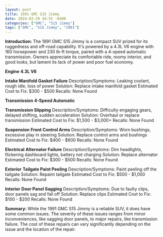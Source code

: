 ```yaml
---
layout: post
title: 1991 GMC S15 Jimmy
date: 2024-03-29 16:55 -0400
categories: ["GMC", "S15 Jimmy"]
tags: ["GMC", "S15 Jimmy", "1991"]
---
```

**Introduction:** The 1991 GMC S15 Jimmy is a compact SUV prized for its ruggedness and off-road capability. It's powered by a 4.3L V6 engine with 160 horsepower and 230 lb-ft torque, paired with a 4-speed automatic transmission. Owners appreciate its comfortable ride, roomy interior, and good looks, but lament its lack of power and poor fuel economy.

**Engine**
**4.3L V6**

**Intake Manifold Gasket Failure**
Description/Symptoms: Leaking coolant, rough idle, loss of power
Solution: Replace intake manifold gasket
Estimated Cost to Fix: $300 - $500
Recalls: None Found

**Transmission**
**4-Speed Automatic**

**Transmission Slipping**
Description/Symptoms: Difficulty engaging gears, delayed shifting, sudden acceleration
Solution: Overhaul or replace transmission
Estimated Cost to Fix: $1,500 - $3,000+
Recalls: None Found

**Suspension**
**Front Control Arms**
Description/Symptoms: Worn bushings, excessive play in steering
Solution: Replace control arms and bushings
Estimated Cost to Fix: $400 - $600
Recalls: None Found

**Electrical**
**Alternator Failure**
Description/Symptoms: Dim headlights, flickering dashboard lights, battery not charging
Solution: Replace alternator
Estimated Cost to Fix: $300 - $500
Recalls: None Found

**Exterior**
**Tailgate Paint Peeling**
Description/Symptoms: Paint peeling off the tailgate
Solution: Repaint tailgate
Estimated Cost to Fix: $500 - $1,000
Recalls: None Found

**Interior**
**Door Panel Sagging**
Description/Symptoms: Due to faulty clips, door panels sag and fall off
Solution: Replace clips
Estimated Cost to Fix: $100 - $200
Recalls: None Found

**Summary:** While the 1991 GMC S15 Jimmy is a reliable SUV, it does have some common issues. The severity of these issues ranges from minor inconveniences, like sagging door panels, to major repairs, like transmission failure. The cost of these repairs can vary significantly depending on the issue and the location of the repair.
